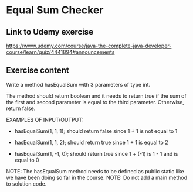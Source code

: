 # Equal Sum Checker

## Link to Udemy exercise

https://www.udemy.com/course/java-the-complete-java-developer-course/learn/quiz/4441894#announcements

## Exercise content

Write a method hasEqualSum with 3 parameters of type int.

The method should return boolean and it needs to return true if the sum of the first and second parameter is equal to the third parameter. Otherwise, return false.


EXAMPLES OF INPUT/OUTPUT:

* hasEqualSum(1, 1, 1);  should return false since 1 + 1 is not equal to 1

* hasEqualSum(1, 1, 2);  should return true since 1 + 1 is equal to 2

* hasEqualSum(1, -1, 0);  should return true since 1 + (-1) is 1 - 1 and is equal to 0


NOTE: The hasEqualSum method  needs to be defined as public static like we have been doing so far in the course.
NOTE: Do not add a  main method to solution code.